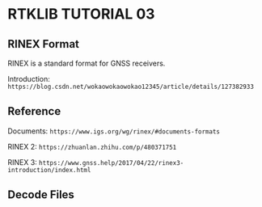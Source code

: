 # RTKLIB TUTORIAL 03

## RINEX Format

RINEX is a standard format for GNSS receivers.

Introduction: `https://blog.csdn.net/wokaowokaowokao12345/article/details/127382933`


## Reference

Documents: `https://www.igs.org/wg/rinex/#documents-formats`

RINEX 2: `https://zhuanlan.zhihu.com/p/480371751`

RINEX 3: `https://www.gnss.help/2017/04/22/rinex3-introduction/index.html`


## Decode Files
